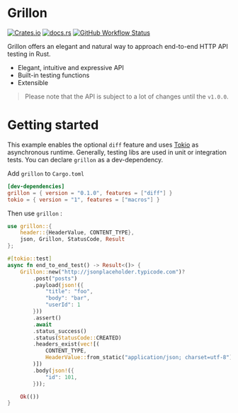 # Grillon

[![Crates.io](https://img.shields.io/crates/v/grillon)](https://crates.io/crates/grillon)
[![docs.rs](https://img.shields.io/docsrs/grillon)](https://docs.rs/grillon/0.1.0/grillon/)
[![GitHub Workflow Status](https://img.shields.io/github/workflow/status/theredfish/grillon/Rust%20CI)](https://github.com/theredfish/grillon/actions?query=workflow%3A%22Rust+CI%22+branch%3Amain)

Grillon offers an elegant and natural way to approach end-to-end HTTP API testing in Rust.

- Elegant, intuitive and expressive API
- Built-in testing functions
- Extensible

> Please note that the API is subject to a lot of changes until the `v1.0.0`.

# Getting started

This example enables the optional `diff` feature and uses [Tokio](https://tokio.rs/) as asynchronous runtime.
Generally, testing libs are used in unit or integration tests. You can declare `grillon` as a dev-dependency.

Add `grillon` to `Cargo.toml`

```toml
[dev-dependencies]
grillon = { version = "0.1.0", features = ["diff"] }
tokio = { version = "1", features = ["macros"] }
```

Then use `grillon` :

```rust
use grillon::{
    header::{HeaderValue, CONTENT_TYPE},
    json, Grillon, StatusCode, Result
};

#[tokio::test]
async fn end_to_end_test() -> Result<()> {
    Grillon::new("http://jsonplaceholder.typicode.com")?
        .post("posts")
        .payload(json!({
            "title": "foo",
            "body": "bar",
            "userId": 1
        }))
        .assert()
        .await
        .status_success()
        .status(StatusCode::CREATED)
        .headers_exist(vec![(
            CONTENT_TYPE,
            HeaderValue::from_static("application/json; charset=utf-8"),
        )])
        .body(json!({
            "id": 101,
        }));

    Ok(())
}
```
